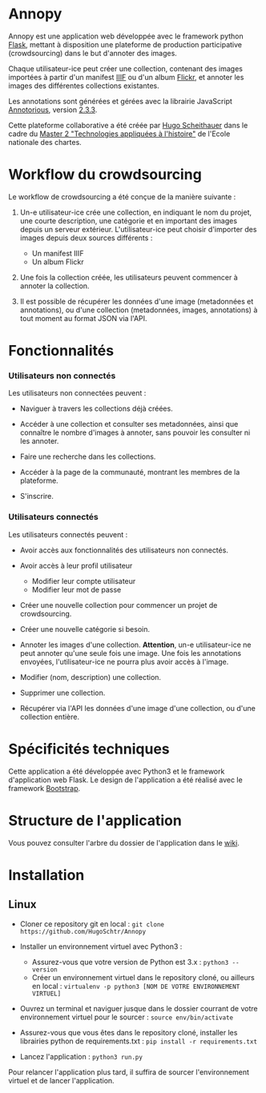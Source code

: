 # Annopy

Annopy est une application web développée avec le framework python [Flask](https://flask.palletsprojects.com/en/1.1.x/), mettant à disposition une plateforme de production participative (crowdsourcing) dans le but d'annoter des images. 

Chaque utilisateur-ice peut créer une collection, contenant des images importées à partir d'un manifest [IIIF](https://iiif.io/) ou d'un album [Flickr](https://www.flickr.com/), et annoter les images des différentes collections existantes.

Les annotations sont générées et gérées avec la librairie JavaScript [Annotorious](https://recogito.github.io/annotorious/), version [2.3.3](https://github.com/recogito/annotorious/releases/tag/v2.3.3).

Cette plateforme collaborative a été créée par [Hugo Scheithauer](https://github.com/HugoSchtr) dans le cadre du [Master 2 "Technologies appliquées à l'histoire"](http://www.chartes.psl.eu/fr/cursus/master-technologies-numeriques-appliquees-histoire) de l'Ecole nationale des chartes.

# Workflow du crowdsourcing 

Le workflow de crowdsourcing a été conçue de la manière suivante :

1. Un-e utilisateur-ice crée une collection, en indiquant le nom du projet, une courte description, une catégorie et en important des images depuis un serveur extérieur. L'utilisateur-ice peut choisir d'importer des images depuis deux sources différents : 

    * Un manifest IIIF
    * Un album Flickr

2. Une fois la collection créée, les utilisateurs peuvent commencer à annoter la collection. 

3. Il est possible de récupérer les données d'une image (metadonnées et annotations), ou d'une collection (metadonnées, images, annotations) à tout moment au format JSON via l'API. 

# Fonctionnalités

### Utilisateurs non connectés

Les utilisateurs non connectées peuvent :

* Naviguer à travers les collections déjà créées. 

* Accéder à une collection et consulter ses metadonnées, ainsi que connaître le nombre d'images à annoter, sans pouvoir les consulter ni les annoter.

* Faire une recherche dans les collections.

* Accéder à la page de la communauté, montrant les membres de la plateforme. 

* S'inscrire.

### Utilisateurs connectés

Les utilisateurs connectés peuvent :

* Avoir accès aux fonctionnalités des utilisateurs non connectés.
* Avoir accès à leur profil utilisateur

    * Modifier leur compte utilisateur
    * Modifier leur mot de passe

* Créer une nouvelle collection pour commencer un projet de crowdsourcing. 
* Créer une nouvelle catégorie si besoin. 
* Annoter les images d'une collection. **Attention**, un-e utilisateur-ice ne peut annoter qu'une seule fois une image. Une fois les annotations envoyées, l'utilisateur-ice ne pourra plus avoir accès à l'image.
* Modifier (nom, description) une collection.
* Supprimer une collection. 
* Récupérer via l'API les données d'une image d'une collection, ou d'une collection entière. 

# Spécificités techniques

Cette application a été développée avec Python3 et le framework d'application web Flask. Le design de l'application a été réalisé avec le framework [Bootstrap](https://getbootstrap.com/).

# Structure de l'application

Vous pouvez consulter l'arbre du dossier de l'application dans le [wiki](https://github.com/HugoSchtr/Annopy/wiki/Arbre-de-l'application).

# Installation 

## Linux

* Cloner ce repository git en local : ```git clone https://github.com/HugoSchtr/Annopy```

* Installer un environnement virtuel avec Python3 :

   * Assurez-vous que votre version de Python est 3.x : ```python3 --version```
   * Créer un environnement virtuel dans le repository cloné, ou ailleurs en local : ```virtualenv -p python3 [NOM DE VOTRE ENVIRONNEMENT VIRTUEL]```

* Ouvrez un terminal et naviguer jusque dans le dossier courrant de votre environnement virtuel pour le sourcer : ```source env/bin/activate```

* Assurez-vous que vous êtes dans le repository cloné, installer les librairies python de requirements.txt : ```pip install -r requirements.txt```

* Lancez l'application : ```python3 run.py```

Pour relancer l'application plus tard, il suffira de sourcer l'environnement virtuel et de lancer l'application.
